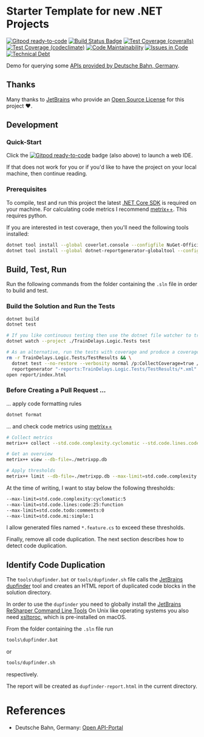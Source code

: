 # Starter Template for new .NET Projects

[![Gitpod ready-to-code](https://img.shields.io/badge/Gitpod-ready--to--code-blue?logo=gitpod)](https://gitpod.io/#https://github.com/wonderbird/train-delays)
[![Build Status Badge](https://github.com/wonderbird/train-delays/workflows/.NET/badge.svg)](https://github.com/wonderbird/train-delays/actions?query=workflow%3A%22.NET%22)
[![Test Coverage (coveralls)](https://img.shields.io/coveralls/github/wonderbird/train-delays)](https://coveralls.io/github/wonderbird/train-delays)
[![Test Coverage (codeclimate)](https://img.shields.io/codeclimate/coverage-letter/wonderbird/train-delays)](https://codeclimate.com/github/wonderbird/train-delays/trends/test_coverage_total)
[![Code Maintainability](https://img.shields.io/codeclimate/maintainability-percentage/wonderbird/train-delays)](https://codeclimate.com/github/wonderbird/train-delays)
[![Issues in Code](https://img.shields.io/codeclimate/issues/wonderbird/train-delays)](https://codeclimate.com/github/wonderbird/train-delays/issues)
[![Technical Debt](https://img.shields.io/codeclimate/tech-debt/wonderbird/train-delays)](https://codeclimate.com/github/wonderbird/train-delays)

Demo for querying some [APIs provided by Deutsche Bahn, Germany](https://developer.deutschebahn.com/).

## Thanks

Many thanks to [JetBrains](https://www.jetbrains.com/?from=train-delays) who provide
an [Open Source License](https://www.jetbrains.com/community/opensource/) for this project ❤️.

## Development

### Quick-Start

Click
the [![Gitpod ready-to-code](https://img.shields.io/badge/Gitpod-ready--to--code-blue?logo=gitpod)](https://gitpod.io/#https://github.com/wonderbird/train-delays)
badge (also above) to launch a web IDE.

If that does not work for you or if you'd like to have the project on your local machine, then continue reading.

### Prerequisites

To compile, test and run this project the latest [.NET Core SDK](https://dotnet.microsoft.com/download) is required on
your machine. For calculating code metrics I recommend [metrix++](https://github.com/metrixplusplus/metrixplusplus).
This requires python.

If you are interested in test coverage, then you'll need the following tools installed:

```sh
dotnet tool install --global coverlet.console --configfile NuGet-OfficialOnly.config
dotnet tool install --global dotnet-reportgenerator-globaltool --configfile NuGet-OfficialOnly.config
```

## Build, Test, Run

Run the following commands from the folder containing the `.sln` file in order to build and test.

### Build the Solution and Run the Tests

```sh
dotnet build
dotnet test

# If you like continuous testing then use the dotnet file watcher to trigger your tests
dotnet watch --project ./TrainDelays.Logic.Tests test

# As an alternative, run the tests with coverage and produce a coverage report
rm -r TrainDelays.Logic.Tests/TestResults && \
  dotnet test --no-restore --verbosity normal /p:CollectCoverage=true /p:CoverletOutputFormat=cobertura /p:CoverletOutput='./TestResults/coverage.cobertura.xml' && \
  reportgenerator "-reports:TrainDelays.Logic.Tests/TestResults/*.xml" "-targetdir:report" "-reporttypes:Html;lcov" "-title:Train Delays"
open report/index.html
```

### Before Creating a Pull Request ...

... apply code formatting rules

```sh
dotnet format
```

... and check code metrics using [metrix++](https://github.com/metrixplusplus/metrixplusplus)

```sh
# Collect metrics
metrix++ collect --std.code.complexity.cyclomatic --std.code.lines.code --std.code.todo.comments --std.code.maintindex.simple -- .

# Get an overview
metrix++ view --db-file=./metrixpp.db

# Apply thresholds
metrix++ limit --db-file=./metrixpp.db --max-limit=std.code.complexity:cyclomatic:5 --max-limit=std.code.lines:code:25:function --max-limit=std.code.todo:comments:0 --max-limit=std.code.mi:simple:1
```

At the time of writing, I want to stay below the following thresholds:

```sh
--max-limit=std.code.complexity:cyclomatic:5
--max-limit=std.code.lines:code:25:function
--max-limit=std.code.todo:comments:0
--max-limit=std.code.mi:simple:1
```

I allow generated files named `*.feature.cs` to exceed these thresholds.

Finally, remove all code duplication. The next section describes how to detect code duplication.

## Identify Code Duplication

The `tools\dupfinder.bat` or `tools/dupfinder.sh` file calls
the [JetBrains dupfinder](https://www.jetbrains.com/help/resharper/dupFinder.html) tool and creates an HTML report of
duplicated code blocks in the solution directory.

In order to use the `dupfinder` you need to globally install
the [JetBrains ReSharper Command Line Tools](https://www.jetbrains.com/help/resharper/ReSharper_Command_Line_Tools.html)
On Unix like operating systems you also need [xsltproc](http://xmlsoft.org/XSLT/xsltproc2.html), which is pre-installed
on macOS.

From the folder containing the `.sln` file run

```sh
tools\dupfinder.bat
```

or

```sh
tools/dupfinder.sh
```

respectively.

The report will be created as `dupfinder-report.html` in the current directory.

# References

* Deutsche Bahn, Germany: [Open API-Portal](https://developer.deutschebahn.com/store/site/pages/home.jag)
